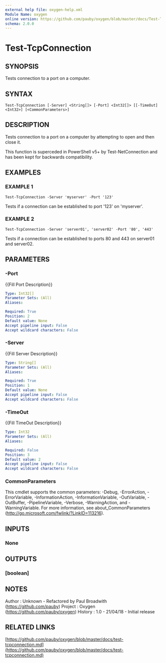 ```yaml
---
external help file: oxygen-help.xml
Module Name: oxygen
online version: https://github.com/pauby/oxygen/blob/master/docs/Test-TcpConnection.md
schema: 2.0.0
---
```


# Test-TcpConnection

## SYNOPSIS
Tests connection to a port on a computer.

## SYNTAX

```
Test-TcpConnection [-Server] <String[]> [-Port] <Int32[]> [[-TimeOut] <Int32>] [<CommonParameters>]
```

## DESCRIPTION
Tests connection to a port on a computer by attempting to open and then
close it.

This function is superceded in PowerShell v5+ by Test-NetConnection and
has been kept for backwards compatibility.

## EXAMPLES

### EXAMPLE 1
```
Test-TcpConnection -Server 'myserver' -Port '123'
```

Tests if a connection can be established to port '123' on 'myserver'.

### EXAMPLE 2
```
Test-TcpConnection -Server 'server01', 'server02' -Port '80', '443'
```

Tests if a connection can be established to ports 80 and 443 on server01
and server02.

## PARAMETERS

### -Port
{{Fill Port Description}}

```yaml
Type: Int32[]
Parameter Sets: (All)
Aliases:

Required: True
Position: 2
Default value: None
Accept pipeline input: False
Accept wildcard characters: False
```

### -Server
{{Fill Server Description}}

```yaml
Type: String[]
Parameter Sets: (All)
Aliases:

Required: True
Position: 1
Default value: None
Accept pipeline input: False
Accept wildcard characters: False
```

### -TimeOut
{{Fill TimeOut Description}}

```yaml
Type: Int32
Parameter Sets: (All)
Aliases:

Required: False
Position: 3
Default value: 2
Accept pipeline input: False
Accept wildcard characters: False
```

### CommonParameters
This cmdlet supports the common parameters: -Debug, -ErrorAction, -ErrorVariable, -InformationAction, -InformationVariable, -OutVariable, -OutBuffer, -PipelineVariable, -Verbose, -WarningAction, and -WarningVariable.
For more information, see about_CommonParameters (http://go.microsoft.com/fwlink/?LinkID=113216).

## INPUTS

### None

## OUTPUTS

### [boolean]

## NOTES
Author  : Unknown - Refactored by Paul Broadwith (https://github.com/pauby)
Project : Oxygen (https://github.com/pauby/oxygen)
History : 1.0 - 21/04/18 - Initial release

## RELATED LINKS

[https://github.com/pauby/oxygen/blob/master/docs/test-tcpconnection.md](https://github.com/pauby/oxygen/blob/master/docs/test-tcpconnection.md)

